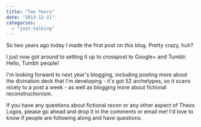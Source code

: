 ```yaml
---
title: "Two Years"
date: "2013-12-11"
categories: 
  - "just-talking"
---
```


So two years ago today I made the first post on this blog. Pretty crazy, huh?

I just now got around to setting it up to crosspost to Google+ and Tumblr. Hello, Tumblr people!

I'm looking forward to next year's blogging, including posting more about the divination deck that I'm developing - it's got 52 archetypes, so it scans nicely to a post a week - as well as blogging more about fictional reconstructionism.

If you have any questions about fictional recon or any other aspect of Theos Logos, please go ahead and drop it in the comments or email me! I'd love to know if people are following along and have questions.
